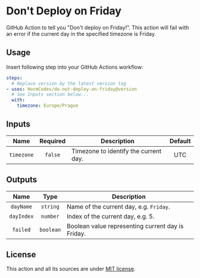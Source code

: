 # Don't Deploy on Friday

GitHub Action to tell you "Don't deploy on Friday!". This action will fail with an error if the current day in the specified timezone is Friday.

## Usage

Insert following step into your GitHub Actions workflow:

```yaml
steps:
  # Replace version by the latest version tag
- uses: HormCodes/do-not-deploy-on-friday@version
  # See Inputs section below...
  with:
    timezone: Europe/Prague
```

## Inputs

|  **Name**  | **Required** | **Description**                       | **Default** |
|:----------:|:------------:|---------------------------------------|:-----------:|
| `timezone` |   `false`    | Timezone to identify the current day. |     UTC     |

## Outputs

|  **Name**  | **Type**  | **Description**                                   |
|:----------:|:---------:|---------------------------------------------------|
| `dayName`  | `string`  | Name of the current day, e.g. `Friday`.           |
| `dayIndex` | `number`  | Index of the current day, e.g. 5.                 |
|  `failed`  | `boolean` | Boolean value representing current day is Friday. |

## License

This action and all its sources are under [MIT license](LICENSE).
